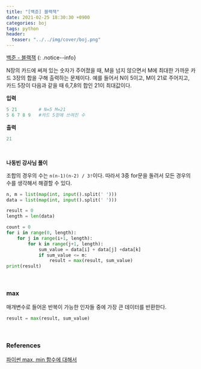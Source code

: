 ```yaml
---
title: "[백준] 블랙잭"
date: 2021-02-25 18:30:30 +0900
categories: boj
tags: python
header:
  teaser: "../../img/cover/boj.png"
---
```




[백준 - 블랙잭](https://www.acmicpc.net/problem/2798)
{: .notice--info} 



N장의 카드에 써져 있는 숫자가 주어졌을 때, M을 넘지 않으면서 M에 최대한 가까운 카드 3장의 합을 구해 출력하는 문제이다. 예를 들어서 N이 5이고, M이 21로 주어지고, 카드 5장이 다음과 같을 때 6,7,8의 합인 21이 최대값이다.

**입력**

```python
5 21		# N=5 M=21
5 6 7 8 9	#카드 5장에 쓰여진 수
```

**출력**

```python
21
```



<br>

**나동빈 강사님 풀이**

조합의 경우의 수는 `n(n-1)(n-2) / 3!`이다. 따라서 3중 for문을 돌려서 모든 경우의 수를 생각해서 해결할 수 있다. 

```python
n, m = list(map(int, input().split(' ')))
data = list(map(int, input().split(' ')))

result = 0
length = len(data)

count = 0
for i in range(0, length):
    for j in range(i+1, length):
        for k in range(j+1, length):
            sum_value = data[i] + data[j] +data[k]
            if sum_value <= m:
                result = max(result, sum_value)
print(result)
```



<br>

### max

매개변수로 들어온 반복이 가능한 인자들 중에 가장 큰 데이터를 반환한다.

```python
result = max(result, sum_value)
```



<br>

### References

[파이썬 max, min 함수에 대해서](https://blockdmask.tistory.com/411)


